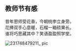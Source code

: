## 教师节有感

昔年恩师受花香，今朝桃李立身旁。  
花捧双手心意暖，石榴一箱硕果长。  
谁将巧思藏其中？笑语盈盈照学堂。

![231748479211_ pic](https://github.com/user-attachments/assets/dca23cfc-4e78-4be1-a927-3bd73a310045)

